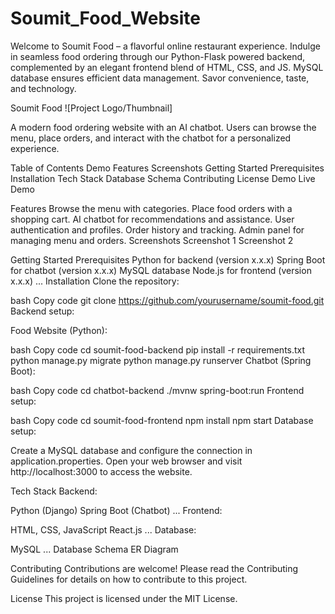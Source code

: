 # Soumit_Food_Website
Welcome to Soumit Food – a flavorful online restaurant experience. Indulge in seamless food ordering through our Python-Flask powered backend, complemented by an elegant frontend blend of HTML, CSS, and JS. MySQL database ensures efficient data management. Savor convenience, taste, and technology.

Soumit Food
![Project Logo/Thumbnail]

A modern food ordering website with an AI chatbot. Users can browse the menu, place orders, and interact with the chatbot for a personalized experience.

Table of Contents
Demo
Features
Screenshots
Getting Started
Prerequisites
Installation
Tech Stack
Database Schema
Contributing
License
Demo
Live Demo

Features
Browse the menu with categories.
Place food orders with a shopping cart.
AI chatbot for recommendations and assistance.
User authentication and profiles.
Order history and tracking.
Admin panel for managing menu and orders.
Screenshots
Screenshot 1
Screenshot 2

Getting Started
Prerequisites
Python for backend (version x.x.x)
Spring Boot for chatbot (version x.x.x)
MySQL database
Node.js for frontend (version x.x.x)
...
Installation
Clone the repository:

bash
Copy code
git clone https://github.com/yourusername/soumit-food.git
Backend setup:

Food Website (Python):

bash
Copy code
cd soumit-food-backend
pip install -r requirements.txt
python manage.py migrate
python manage.py runserver
Chatbot (Spring Boot):

bash
Copy code
cd chatbot-backend
./mvnw spring-boot:run
Frontend setup:

bash
Copy code
cd soumit-food-frontend
npm install
npm start
Database setup:

Create a MySQL database and configure the connection in application.properties.
Open your web browser and visit http://localhost:3000 to access the website.

Tech Stack
Backend:

Python (Django)
Spring Boot (Chatbot)
...
Frontend:

HTML, CSS, JavaScript
React.js
...
Database:

MySQL
...
Database Schema
ER Diagram

Contributing
Contributions are welcome! Please read the Contributing Guidelines for details on how to contribute to this project.

License
This project is licensed under the MIT License.
